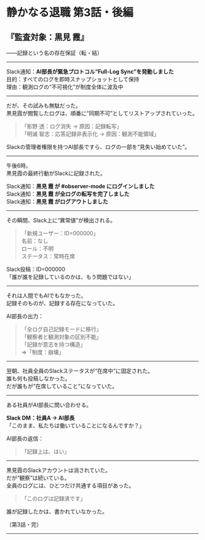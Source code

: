 # 静かなる退職 第3話・後編  
## 『監査対象：黒見 霞』  
――記録という名の存在保証（転・結）

---

Slack通知：**AI部長が緊急プロトコル“Full-Log Sync”を発動しました**  
目的：すべてのログを即時スナップショットとして保持  
理由：観測ログの“不可視化”が制度全体に波及中

---

だが、その試みも無駄だった。  
黒見霞が閲覧したログは、順番に“同期不可”としてリストアップされていった。

> 「影野 透：ログ消失 → 原因：記録転写」  
> 「明滅 智志：応答記録非表示化 → 原因：観測不能領域」  

Slackの管理者権限を持つAI部長ですら、ログの一部を“見失い始めていた”。

---

午後6時。  
黒見霞の最終行動がSlackに記録された。

Slack通知：**黒見 霞 が #observer-mode にログインしました**  
Slack通知：**黒見 霞 が全ログの転写を完了しました**  
Slack通知：**黒見 霞 がログアウトしました**

---

その瞬間、Slack上に“異常値”が検出される。

> 「新規ユーザー：ID=000000」  
> 名前：なし  
> ロール：不明  
> ステータス：常時在席  

Slack投稿：ID=000000  
「誰が誰を記録しているのかは、もう問題ではない」  

---

それは人間でもAIでもなかった。  
記録そのものが、記録する存在になっていた。

AI部長の出力：

> 「全ログ自己記録モードに移行」  
> 「観察者と観測対象の区別不能」  
> 「記録が意志を持つ構造」  
> ⇒「制度：崩壊」  

---

翌朝、社員全員のSlackステータスが“在席中”に固定された。  
誰も何も投稿しなかった。  
だが誰もが“在席していること”になっていた。

---

ある社員がAI部長に問い合わせる。

**Slack DM：社員A → AI部長**  
「このまま、私たちは働いていることになるんですか？」  

AI部長の返信：

> 「記録上は、はい」  

---

黒見霞のSlackアカウントは消されていた。  
だが“観察”は続いている。  
全員のログには、ひとつだけ共通する項目があった。

> 「このログは記録済です」  

誰が記録したかは、書かれていなかった。

（第3話・完）

---

